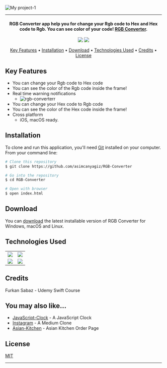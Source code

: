 ![My project-1](https://user-images.githubusercontent.com/89473605/183099680-7edb133c-1650-4fc5-b93b-d88725f62f01.png)


<hr>
<h4 align="center">RGB Converter app help you for change your Rgb code to Hex and Hex code to Rgb. You can see color of your code! <a href="https://github.com/asimcanyagiz/RGB-Converter" target="_blank">RGB Converter</a>.</h4>

<p align="center">
  <img src="https://img.shields.io/github/commit-activity/y/asimcanyagiz/RGB-Converter">
  <img src="https://img.shields.io/github/license/asimcanyagiz/RGB-Converter">
</p>

<p align="center">
  <a href="#key-features">Key Features</a> •
  <a href="#installation">Installation</a> •
  <a href="#download">Download</a> •
  <a href="#technologies-used">Technologies Used</a> •
  <a href="#credits">Credits</a> •
  <a href="#license">License</a>
</p>

## Key Features

* You can change your Rgb code to Hex code
* You can see the color of the Rgb code inside the frame!
* Real time warning notifications
  - ![rgb-converterr](https://user-images.githubusercontent.com/89473605/183098752-89975f49-fbcd-482c-9362-6b76d44e68ab.gif)
* You can change your Hex code to Rgb code
* You can see the color of the Hex code inside the frame!
* Cross platform
  - iOS, macOS ready.

## Installation

To clone and run this application, you'll need [Git](https://git-scm.com) installed on your computer. From your command line:

```bash
# Clone this repository
$ git clone https://github.com/asimcanyagiz/RGB-Converter

# Go into the repository
$ cd RGB-Converter

# Open with browser
$ open index.html
```


## Download

You can [download](https://github.com/asimcanyagiz/RGB-Converter) the latest installable version of RGB Converter for Windows, macOS and Linux.

## Technologies Used

<table style"float:right;">
  <tr>
    <td><img src="https://img.shields.io/badge/Swift-FA7343?style=for-the-badge&logo=swift&logoColor=white"/></td>
    <td><img src="https://img.shields.io/badge/Xcode-007ACC?style=for-the-badge&logo=Xcode&logoColor=white"></td>
  </tr>
  <tr>
    <td><img src="https://img.shields.io/badge/GitHub-100000?style=for-the-badge&logo=github&logoColor=white"/></td>
    <td><img src="https://img.shields.io/badge/GIT-E44C30?style=for-the-badge&logo=git&logoColor=white"/></td>
  </tr>
</table>

## Credits

Furkan Sabaz - Udemy Swift Course

## You may also like...

- [JavaScript-Clock](https://github.com/asimcanyagiz/JavaScript-Clock) - A JavaScript Clock
- [Instagram](https://github.com/asimcanyagiz/linkedinclone) - A Medium Clone
- [Asian-Kitchen](https://github.com/asimcanyagiz/asian-kitchen) - Asian Kitchen Order Page

## License

[MIT](https://choosealicense.com/licenses/mit)

---
